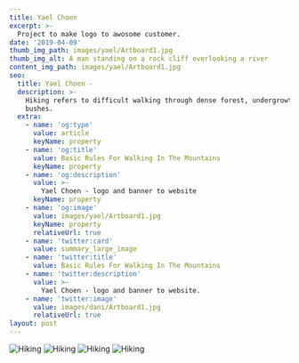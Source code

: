 ```yaml
---
title: Yael Choen 
excerpt: >-
  Project to make logo to awosome customer. 
date: '2019-04-09'
thumb_img_path: images/yael/Artboard1.jpg
thumb_img_alt: A man standing on a rock cliff overlooking a river
content_img_path: images/yael/Artboard1.jpg
seo:
  title: Yael Choen -
  description: >-
    Hiking refers to difficult walking through dense forest, undergrowth, or
    bushes.
  extra:
    - name: 'og:type'
      value: article
      keyName: property
    - name: 'og:title'
      value: Basic Rules For Walking In The Mountains
      keyName: property
    - name: 'og:description'
      value: >-
        Yael Choen - logo and banner to website
      keyName: property
    - name: 'og:image'
      value: images/yael/Artboard1.jpg
      keyName: property
      relativeUrl: true
    - name: 'twitter:card'
      value: summary_large_image
    - name: 'twitter:title'
      value: Basic Rules For Walking In The Mountains
    - name: 'twitter:description'
      value: >-
        Yael Choen - logo and banner to website.
    - name: 'twitter:image'
      value: images/dani/Artboard1.jpg
      relativeUrl: true
layout: post
---
```


![Hiking](/images/yael/Artboard1.jpg)
![Hiking](/images/yael/Artboard2.jpg)
![Hiking](/images/yael/Artboard3.jpg)
![Hiking](/images/yael/Artboard4.jpg)

